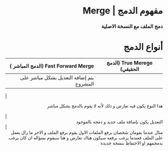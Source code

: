 
# <div dir =rtl >مفهوم الدمج | Merge
</div>

### <div dir=rtl >دمج الملف مع النسخة الاصلية  </div>


# <div dir = rtl >أنواع  الدمج   </div>


|<div dir =rtl >Fast Forward Merge  (الدمج المباشر ) </div>     | <div dir =rtl>  True Merege (الدمج الحقيقي) </div>   
|--------------------------------:|:------------------------------------------:|
|<div dir =rtl >  يتم إضافة التعديل بشكل مباشر على المشروع </div> 

|<div dir =rtl > هذا النوع يكون فيه تعارض و ذلك لأنه لا يقوم بالدمج بشكل مباشر </div>           
|<div dir =rtl > التعديل يكون بإضافة ملف جديد و دمجه بالموجود</div> |<div dir =rtl >  مثال عندما يقومان شخصان برفع الملفات الاول يقوم برفع الملف و الاخر ما زال يعمل على الملف فعندما يرغب برفعه سيكون هناك تعارض و هنا سيقوم بسؤاله ان كان يرغب بدمجمهم او الاحتفاظ بنسخة جديدة</div> 



